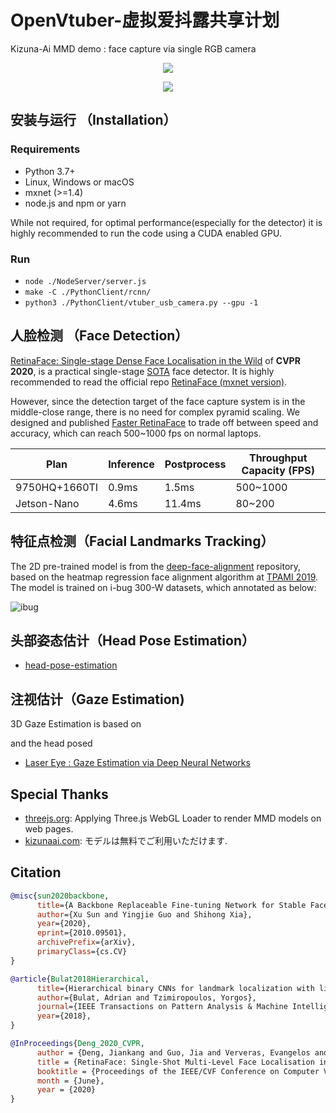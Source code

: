 # OpenVtuber-虚拟爱抖露共享计划

Kizuna-Ai MMD demo : face capture via single RGB camera

<p align="center"><img src="docs/images/one.gif" /></p>
<p align="center"><img src="docs/images/two.gif" /></p>

## 安装与运行 （Installation）

### Requirements

* Python 3.7+
* Linux, Windows or macOS
* mxnet (>=1.4)
* node.js and npm or yarn

While not required, for optimal performance(especially for the detector) it is highly recommended to run the code using a CUDA enabled GPU.

### Run

* `node ./NodeServer/server.js`
* `make -C ./PythonClient/rcnn/`
* `python3 ./PythonClient/vtuber_usb_camera.py --gpu -1`

## 人脸检测 （Face Detection）

[RetinaFace: Single-stage Dense Face Localisation in the Wild](https://openaccess.thecvf.com/content_CVPR_2020/html/Deng_RetinaFace_Single-Shot_Multi-Level_Face_Localisation_in_the_Wild_CVPR_2020_paper.html) of **CVPR 2020**, is a practical single-stage [SOTA](http://shuoyang1213.me/WIDERFACE/WiderFace_Results.html) face detector. It is highly recommended to read the official repo [RetinaFace (mxnet version)](https://github.com/deepinsight/insightface/tree/master/RetinaFace).

However, since the detection target of the face capture system is in the middle-close range, there is no need for complex pyramid scaling. We designed and published [Faster RetinaFace](https://github.com/1996scarlet/faster-mobile-retinaface) to trade off between speed and accuracy, which can reach 500~1000 fps on normal laptops.

| Plan | Inference | Postprocess | Throughput Capacity (FPS)
| --------|-----|--------|---------
| 9750HQ+1660TI | 0.9ms | 1.5ms | 500~1000
| Jetson-Nano | 4.6ms | 11.4ms | 80~200

## 特征点检测（Facial Landmarks Tracking）

The 2D pre-trained model is from the [deep-face-alignment](https://github.com/deepinx/deep-face-alignment) repository, based on the heatmap regression face alignment algorithm at [TPAMI 2019](https://arxiv.org/pdf/1808.04803.pdf). The model is trained on i-bug 300-W datasets, which annotated as below:

![ibug](https://cloud.githubusercontent.com/assets/16308037/24229391/1910e9cc-0fb4-11e7-987b-0fecce2c829e.JPG)

## 头部姿态估计（Head Pose Estimation）

* [head-pose-estimation](https://github.com/lincolnhard/head-pose-estimation)

## 注视估计（Gaze Estimation)

3D Gaze Estimation is based on

and the head posed

* [Laser Eye : Gaze Estimation via Deep Neural Networks](https://github.com/1996scarlet/Laser-Eye)

## Special Thanks

* [threejs.org](https://threejs.org/): Applying Three.js WebGL Loader to render MMD models on web pages.
* [kizunaai.com](http://kizunaai.com/): モデルは無料でご利用いただけます.

## Citation

``` bibtex
@misc{sun2020backbone,
      title={A Backbone Replaceable Fine-tuning Network for Stable Face Alignment},
      author={Xu Sun and Yingjie Guo and Shihong Xia},
      year={2020},
      eprint={2010.09501},
      archivePrefix={arXiv},
      primaryClass={cs.CV}
}

@article{Bulat2018Hierarchical,
      title={Hierarchical binary CNNs for landmark localization with limited resources},
      author={Bulat, Adrian and Tzimiropoulos, Yorgos},
      journal={IEEE Transactions on Pattern Analysis & Machine Intelligence},
      year={2018},
}

@InProceedings{Deng_2020_CVPR,
      author = {Deng, Jiankang and Guo, Jia and Ververas, Evangelos and Kotsia, Irene and Zafeiriou, Stefanos},
      title = {RetinaFace: Single-Shot Multi-Level Face Localisation in the Wild},
      booktitle = {Proceedings of the IEEE/CVF Conference on Computer Vision and Pattern Recognition (CVPR)},
      month = {June},
      year = {2020}
}
```
